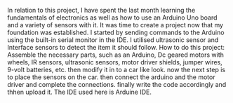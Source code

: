 In relation to this project, I have spent the last month learning the fundamentals of electronics as well as how to use an Arduino Uno board and a variety of sensors with it. It was time to create a project now that my foundation was established. I started by sending commands to the Arduino using the built-in serial monitor in the IDE. I utilised ultrasonic sensor and Interface sensors to detect the item it should follow.
How to do this project:
Assemble the necessary parts, such as an Arduino, Dc geared motors with wheels, IR sensors, ultrasonic sensors, motor driver shields,  jumper wires, 9-volt batteries, etc. then modify it in to a car like look. now  the next step is to place the sensors on the car. then connect the arduino and the motor driver and complete the connections. finally write the code accordingly and thhen upload it. The IDE used here is Arduine IDE.

